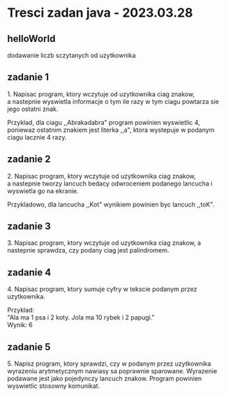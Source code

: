 # Tresci zadan java - 2023.03.28

## helloWorld

<p>dodawanie liczb sczytanych od uzytkownika</p>

## zadanie 1
<p>1. Napisac program, ktory wczytuje od uzytkownika ciag znakow,</br>
a nastepnie wyswietla informacje o tym ile razy w tym ciagu powtarza sie jego ostatni znak.</p>
<p>Przyklad, dla ciagu ,,Abrakadabra" program powinien wyswietlic 4,</br>
poniewaz ostatnim znakiem jest literka ,,a", ktora wystepuje w podanym ciagu lacznie 4 razy.</p>

## zadanie 2
<p>2. Napisac program, ktory wczytuje od uzytkownika ciag znakow,</br>
a nastepnie tworzy lancuch bedacy odwroceniem podanego lancucha i wyswietla go na ekranie.</p>
<p>Przykladowo, dla lancucha ,,Kot" wynikiem powinien byc lancuch ,,toK".</p>

## zadanie 3
<p>3. Napisac program, ktory wczytuje od uzytkownika ciag znakow, a nastepnie sprawdza, czy podany ciag jest palindromem.</p>

## zadanie 4
<p>4. Napisac program, ktory sumuje cyfry w tekscie podanym przez uzytkownika.</p>
<p>Przyklad:</br>
"Ala ma 1 psa i 2 koty. Jola ma 10 rybek i 2 papugi."</br>
Wynik:
6</p>

## zadanie 5
<p>5. Napisz program, ktory sprawdzi, czy w podanym przez uzytkownika wyrazeniu arytmetycznym nawiasy sa poprawnie sparowane. Wyrazenie podawane jest jako pojedynczy lancuch znakow. Program powinien wyswietlic stosowny komunikat.<p>
